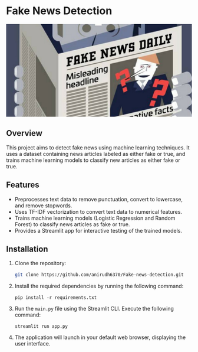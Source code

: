 # Fake News Detection

![Fake News Detection Banner](https://github.com/anirudh6370/Fake-news-detection/blob/main/fake%20news.png)

## Overview

This project aims to detect fake news using machine learning techniques. It uses a dataset containing news articles labeled as either fake or true, and trains machine learning models to classify new articles as either fake or true.

## Features

- Preprocesses text data to remove punctuation, convert to lowercase, and remove stopwords.
- Uses TF-IDF vectorization to convert text data to numerical features.
- Trains machine learning models (Logistic Regression and Random Forest) to classify news articles as fake or true.
- Provides a Streamlit app for interactive testing of the trained models.

## Installation

1. Clone the repository:

   ```bash
   git clone https://github.com/anirudh6370/Fake-news-detection.git

2. Install the required dependencies by running the following command:
   ```
   pip install -r requirements.txt
   ```
3. Run the `main.py` file using the Streamlit CLI. Execute the following command:
   ```
   streamlit run app.py
   ```
   
5. The application will launch in your default web browser, displaying the user interface.
